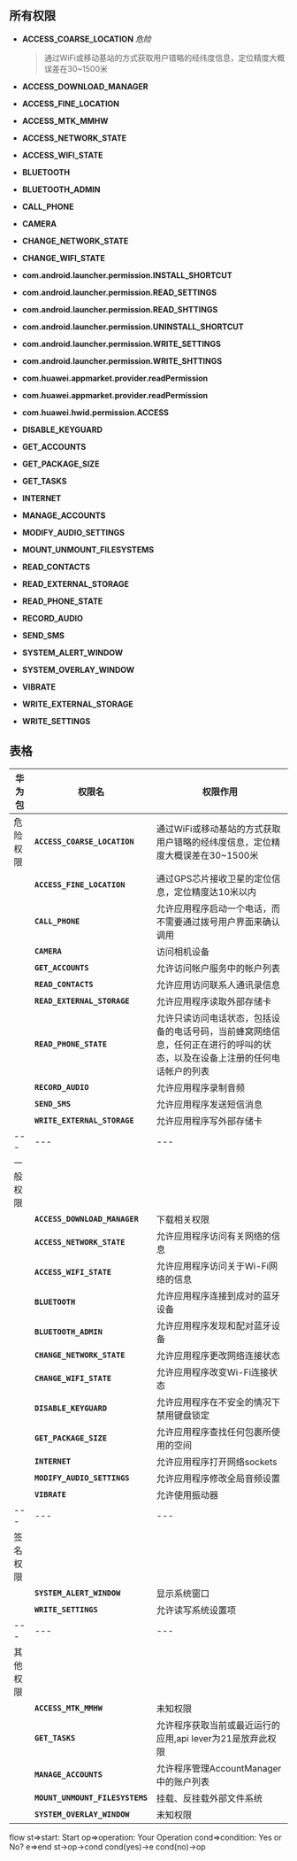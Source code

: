 ## 所有权限
* **ACCESS_COARSE_LOCATION** *危险*
    >通过WiFi或移动基站的方式获取用户错略的经纬度信息，定位精度大概误差在30~1500米
* **ACCESS_DOWNLOAD_MANAGER** 
    >
* **ACCESS_FINE_LOCATION**
    >
* **ACCESS_MTK_MMHW**
    >
* **ACCESS_NETWORK_STATE**
    >
* **ACCESS_WIFI_STATE**
    >
* **BLUETOOTH**
    >
* **BLUETOOTH_ADMIN**
    >
* **CALL_PHONE**
    >
* **CAMERA**
    >
* **CHANGE_NETWORK_STATE**
    >
* **CHANGE_WIFI_STATE**
    >
* **com.android.launcher.permission.INSTALL_SHORTCUT**
    >
* **com.android.launcher.permission.READ_SETTINGS**
    >
* **com.android.launcher.permission.READ_SHTTINGS**
    >
* **com.android.launcher.permission.UNINSTALL_SHORTCUT**
    >
* **com.android.launcher.permission.WRITE_SETTINGS**
    >
* **com.android.launcher.permission.WRITE_SHTTINGS**
    >
* **com.huawei.appmarket.provider.readPermission**
    >
* **com.huawei.appmarket.provider.readPermission**
    >
* **com.huawei.hwid.permission.ACCESS**
    >
* **DISABLE_KEYGUARD**
    >
* **GET_ACCOUNTS**
    >
* **GET_PACKAGE_SIZE**
    >
* **GET_TASKS**
    >
* **INTERNET**
    >
* **MANAGE_ACCOUNTS**
    >
* **MODIFY_AUDIO_SETTINGS**
    >
* **MOUNT_UNMOUNT_FILESYSTEMS**
    >
* **READ_CONTACTS**
    >
* **READ_EXTERNAL_STORAGE**
    >
* **READ_PHONE_STATE**
    >
* **RECORD_AUDIO**
    >
* **SEND_SMS**
    >
* **SYSTEM_ALERT_WINDOW**
    >
* **SYSTEM_OVERLAY_WINDOW**
    >
* **VIBRATE**
    >
* **WRITE_EXTERNAL_STORAGE**
    >
* **WRITE_SETTINGS**


## 表格
|华为包|权限名|权限作用
|---|---|---|
|危险权限|**`ACCESS_COARSE_LOCATION`**|通过WiFi或移动基站的方式获取用户错略的经纬度信息，定位精度大概误差在30~1500米|
| |**`ACCESS_FINE_LOCATION`**|通过GPS芯片接收卫星的定位信息，定位精度达10米以内|
| |**`CALL_PHONE`**|允许应用程序启动一个电话，而不需要通过拨号用户界面来确认调用|
| |**`CAMERA`**|访问相机设备|
| |**`GET_ACCOUNTS`**|允许访问帐户服务中的帐户列表
| |**`READ_CONTACTS`**|允许应用访问联系人通讯录信息
| |**`READ_EXTERNAL_STORAGE`**|允许应用程序读取外部存储卡
| |**`READ_PHONE_STATE`**|允许只读访问电话状态，包括设备的电话号码，当前蜂窝网络信息，任何正在进行的呼叫的状态，以及在设备上注册的任何电话帐户的列表
| |**`RECORD_AUDIO`**|允许应用程序录制音频
| |**`SEND_SMS`**|允许应用程序发送短信消息
| |**`WRITE_EXTERNAL_STORAGE`**|允许应用程序写外部存储卡
|---|---|---|
|一般权限| | |
| |**`ACCESS_DOWNLOAD_MANAGER`**|下载相关权限|
| |**`ACCESS_NETWORK_STATE`**|允许应用程序访问有关网络的信息|
| |**`ACCESS_WIFI_STATE`**|允许应用程序访问关于Wi-Fi网络的信息|
| |**`BLUETOOTH`**|允许应用程序连接到成对的蓝牙设备|
| |**`BLUETOOTH_ADMIN`**|允许应用程序发现和配对蓝牙设备|
| |**`CHANGE_NETWORK_STATE`**|允许应用程序更改网络连接状态|
| |**`CHANGE_WIFI_STATE`**|允许应用程序改变Wi-Fi连接状态
| |**`DISABLE_KEYGUARD`**|允许应用程序在不安全的情况下禁用键盘锁定|
| |**`GET_PACKAGE_SIZE`**|允许应用程序查找任何包裹所使用的空间
| |**`INTERNET`**|允许应用程序打开网络sockets
| |**`MODIFY_AUDIO_SETTINGS`**|允许应用程序修改全局音频设置
| |**`VIBRATE`**|允许使用振动器
|---|---|---|
|签名权限| | |
| |**`SYSTEM_ALERT_WINDOW`**|显示系统窗口
| |**`WRITE_SETTINGS`**|允许读写系统设置项
|---|---|---|
|其他权限| | |
| |**`ACCESS_MTK_MMHW`**|未知权限|
| |**`GET_TASKS`**|允许程序获取当前或最近运行的应用,api lever为21是放弃此权限|
| |**`MANAGE_ACCOUNTS`**|允许程序管理AccountManager中的账户列表|
| |**`MOUNT_UNMOUNT_FILESYSTEMS`**|挂载、反挂载外部文件系统
| |**`SYSTEM_OVERLAY_WINDOW`**|未知权限

flow
st=>start: Start
op=>operation: Your Operation
cond=>condition: Yes or No?
e=>end
st->op->cond
cond(yes)->e
cond(no)->op

